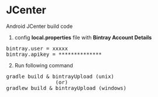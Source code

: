 # JCenter
Android JCenter build code

1. config <b>local.properties</b> file with <b> Bintray Account Details </b>
<pre>
bintray.user = xxxxx
bintray.apikey = **************
</pre>

2. Run following command 
<pre>
gradle build & bintrayUpload (unix)
                (or)
gradlew build & bintrayUpload (windows)
</pre>


